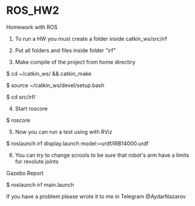 # ROS_HW2
Homework with ROS

1. To run a HW you must create a folder inside catkin_ws/src/irf


2. Put all folders and files inside folder "irf"


3. Make compile of the project from home directiry


  $ cd ~/catkin_ws/ && catkin_make
  
  
  $ source ~/catkin_ws/devel/setup.bash
  
  
  $ cd src/irf/
  
  
4. Start roscore


  $ roscore
  
  
5. Now you can run a test using with RViz


  $ roslaunch irf display.launch model:=urdf/IRB14000.urdf
  
  
  
6. You can try to change scrools to be sure that robot's arm have a limits for revolute joints


Gazebo Report



  $ roslaunch irf main.launch


If you have a problem please wrote it to me in Telegram @AydarNazarov

